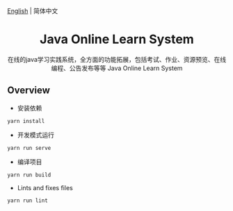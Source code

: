 [English](./README.md) | 简体中文

<h1 align="center">Java Online Learn System</h1>

<div align="center">
在线的java学习实践系统，全方面的功能拓展，包括考试、作业、资源预览、在线编程、公告发布等等 <a>Java Online Learn System</a>
</div>

Overview
----


- 安装依赖
```
yarn install
```

- 开发模式运行
```
yarn run serve
```

- 编译项目
```
yarn run build
```

- Lints and fixes files
```
yarn run lint
```
